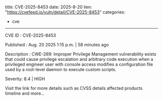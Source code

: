  
title: CVE-2025-8453
date: 2025-8-20
lien: "https://cvefeed.io/vuln/detail/CVE-2025-8453"
categories:
  - cve
---

CVE ID : CVE-2025-8453

Published :  Aug. 20
2025
1:15 p.m. | 58 minutes ago

Description : CWE-269: Improper Privilege Management vulnerability exists that could cause privilege escalation and
arbitrary code execution when a privileged engineer user with console access modifies a configuration file
used by a root-level daemon to execute custom scripts.

Severity: 8.4 | HIGH

Visit the link for more details
such as CVSS details
affected products
timeline
and more...
